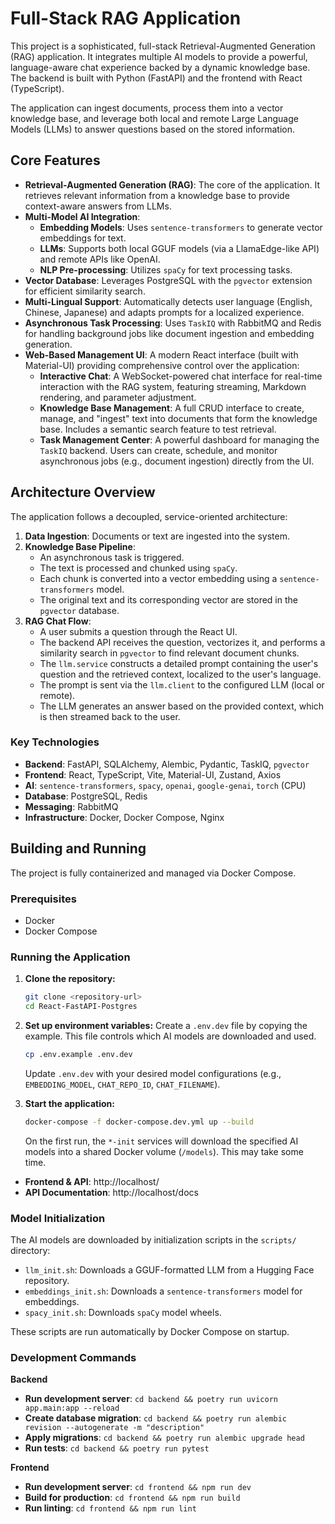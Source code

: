 # Full-Stack RAG Application

This project is a sophisticated, full-stack Retrieval-Augmented Generation (RAG) application. It integrates multiple AI models to provide a powerful, language-aware chat experience backed by a dynamic knowledge base. The backend is built with Python (FastAPI) and the frontend with React (TypeScript).

The application can ingest documents, process them into a vector knowledge base, and leverage both local and remote Large Language Models (LLMs) to answer questions based on the stored information.

## Core Features

- **Retrieval-Augmented Generation (RAG)**: The core of the application. It retrieves relevant information from a knowledge base to provide context-aware answers from LLMs.
- **Multi-Model AI Integration**:
    - **Embedding Models**: Uses `sentence-transformers` to generate vector embeddings for text.
    - **LLMs**: Supports both local GGUF models (via a LlamaEdge-like API) and remote APIs like OpenAI.
    - **NLP Pre-processing**: Utilizes `spaCy` for text processing tasks.
- **Vector Database**: Leverages PostgreSQL with the `pgvector` extension for efficient similarity search.
- **Multi-Lingual Support**: Automatically detects user language (English, Chinese, Japanese) and adapts prompts for a localized experience.
- **Asynchronous Task Processing**: Uses `TaskIQ` with RabbitMQ and Redis for handling background jobs like document ingestion and embedding generation.
- **Web-Based Management UI**: A modern React interface (built with Material-UI) providing comprehensive control over the application:
    - **Interactive Chat**: A WebSocket-powered chat interface for real-time interaction with the RAG system, featuring streaming, Markdown rendering, and parameter adjustment.
    - **Knowledge Base Management**: A full CRUD interface to create, manage, and "ingest" text into documents that form the knowledge base. Includes a semantic search feature to test retrieval.
    - **Task Management Center**: A powerful dashboard for managing the `TaskIQ` backend. Users can create, schedule, and monitor asynchronous jobs (e.g., document ingestion) directly from the UI.

## Architecture Overview

The application follows a decoupled, service-oriented architecture:

1.  **Data Ingestion**: Documents or text are ingested into the system.
2.  **Knowledge Base Pipeline**:
    - An asynchronous task is triggered.
    - The text is processed and chunked using `spaCy`.
    - Each chunk is converted into a vector embedding using a `sentence-transformers` model.
    - The original text and its corresponding vector are stored in the `pgvector` database.
3.  **RAG Chat Flow**:
    - A user submits a question through the React UI.
    - The backend API receives the question, vectorizes it, and performs a similarity search in `pgvector` to find relevant document chunks.
    - The `llm.service` constructs a detailed prompt containing the user's question and the retrieved context, localized to the user's language.
    - The prompt is sent via the `llm.client` to the configured LLM (local or remote).
    - The LLM generates an answer based on the provided context, which is then streamed back to the user.

### Key Technologies

- **Backend**: FastAPI, SQLAlchemy, Alembic, Pydantic, TaskIQ, `pgvector`
- **Frontend**: React, TypeScript, Vite, Material-UI, Zustand, Axios
- **AI**: `sentence-transformers`, `spacy`, `openai`, `google-genai`, `torch` (CPU)
- **Database**: PostgreSQL, Redis
- **Messaging**: RabbitMQ
- **Infrastructure**: Docker, Docker Compose, Nginx

## Building and Running

The project is fully containerized and managed via Docker Compose.

### Prerequisites

- Docker
- Docker Compose

### Running the Application

1.  **Clone the repository:**
    ```bash
    git clone <repository-url>
    cd React-FastAPI-Postgres
    ```

2.  **Set up environment variables:**
    Create a `.env.dev` file by copying the example. This file controls which AI models are downloaded and used.
    ```bash
    cp .env.example .env.dev
    ```
    Update `.env.dev` with your desired model configurations (e.g., `EMBEDDING_MODEL`, `CHAT_REPO_ID`, `CHAT_FILENAME`).

3.  **Start the application:**
    ```bash
    docker-compose -f docker-compose.dev.yml up --build
    ```
    On the first run, the `*-init` services will download the specified AI models into a shared Docker volume (`/models`). This may take some time.

- **Frontend & API**: http://localhost/
- **API Documentation**: http://localhost/docs

### Model Initialization

The AI models are downloaded by initialization scripts in the `scripts/` directory:
- `llm_init.sh`: Downloads a GGUF-formatted LLM from a Hugging Face repository.
- `embeddings_init.sh`: Downloads a `sentence-transformers` model for embeddings.
- `spacy_init.sh`: Downloads `spaCy` model wheels.

These scripts are run automatically by Docker Compose on startup.

### Development Commands

**Backend**

- **Run development server**: `cd backend && poetry run uvicorn app.main:app --reload`
- **Create database migration**: `cd backend && poetry run alembic revision --autogenerate -m "description"`
- **Apply migrations**: `cd backend && poetry run alembic upgrade head`
- **Run tests**: `cd backend && poetry run pytest`

**Frontend**

- **Run development server**: `cd frontend && npm run dev`
- **Build for production**: `cd frontend && npm run build`
- **Run linting**: `cd frontend && npm run lint`
